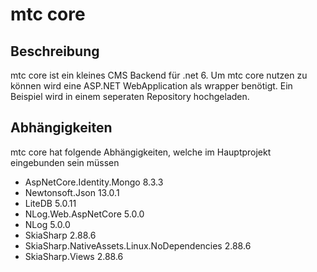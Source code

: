 # mtc core

## Beschreibung
mtc core ist ein kleines CMS Backend für .net 6. Um mtc core nutzen zu können wird eine ASP.NET WebApplication als wrapper benötigt. Ein Beispiel wird in einem seperaten Repository hochgeladen.

## Abhängigkeiten
mtc core hat folgende Abhängigkeiten, welche im Hauptprojekt eingebunden sein müssen
* AspNetCore.Identity.Mongo 8.3.3
* Newtonsoft.Json 13.0.1
* LiteDB 5.0.11
* NLog.Web.AspNetCore 5.0.0
* NLog 5.0.0
* SkiaSharp 2.88.6
* SkiaSharp.NativeAssets.Linux.NoDependencies 2.88.6
* SkiaSharp.Views 2.88.6

